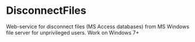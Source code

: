 DisconnectFiles
===============

Web-service for disconnect files (MS Access databases) from MS Windows file server for unprivileged users.
Work on Windows 7+
